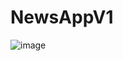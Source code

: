 # NewsAppV1
![image](https://user-images.githubusercontent.com/73264521/181677011-6d3d65c1-3593-4f0a-ba14-7d4162c719e8.png)
